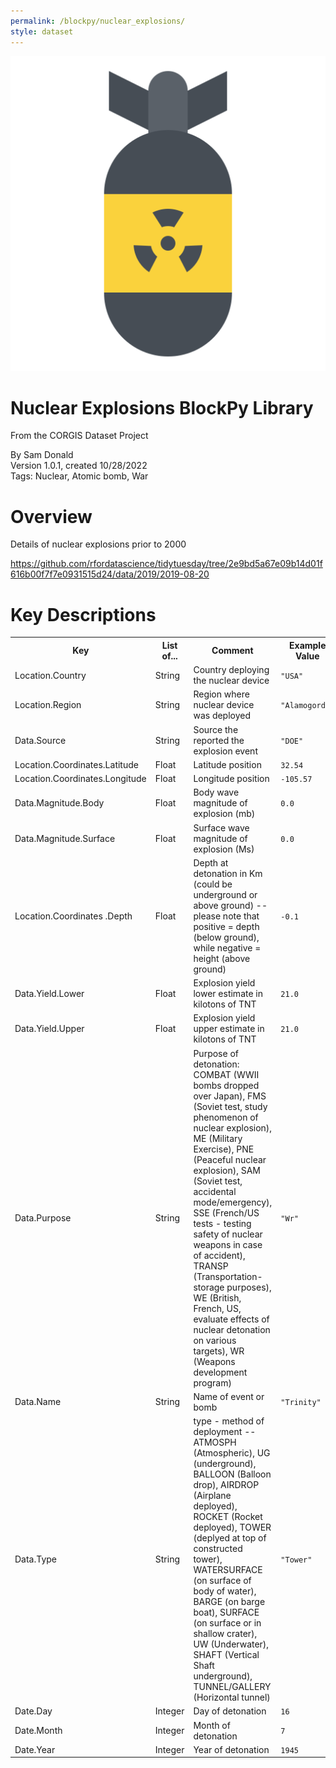 ```yaml
---
permalink: /blockpy/nuclear_explosions/
style: dataset
---
```


<img class="img-thumbnail float-right"
     src="/images/datasets/nuclear-explosion-icon.png"
     alt="nuclear explosions icon"
     role="presentation">

# Nuclear Explosions BlockPy Library

<p class='lead'>From the CORGIS Dataset Project</p>

<span class='text-muted'>By Sam Donald</span><br>
<span class='text-muted'>Version 1.0.1, created 10/28/2022</span><br>
<span class='text-muted'>Tags: Nuclear, Atomic bomb, War</span>

# Overview

Details of nuclear explosions prior to 2000


<https://github.com/rfordatascience/tidytuesday/tree/2e9bd5a67e09b14d01f616b00f7f7e0931515d24/data/2019/2019-08-20>




# Key Descriptions
    
<table class='table table-condensed table-striped table-bordered table-hover'>
<tr>
    <th class=''>Key</th>
    <th class=''>List of...</th>
    <th class=''>Comment</th>
    <th class=''>Example Value</th>
</tr>

<tr>
    <td>Location.Country</td>
    <td>String</td> 
    <td>Country deploying the nuclear device</td>
    <td><code>"USA"</code></td>
</tr>

<tr>
    <td>Location.Region</td>
    <td>String</td> 
    <td>Region where nuclear device was deployed</td>
    <td><code>"Alamogordo"</code></td>
</tr>

<tr>
    <td>Data.Source</td>
    <td>String</td> 
    <td>Source the reported the explosion event</td>
    <td><code>"DOE"</code></td>
</tr>

<tr>
    <td>Location.Coordinates.Latitude</td>
    <td>Float</td> 
    <td>Latitude position</td>
    <td><code>32.54</code></td>
</tr>

<tr>
    <td>Location.Coordinates.Longitude</td>
    <td>Float</td> 
    <td>Longitude position</td>
    <td><code>-105.57</code></td>
</tr>

<tr>
    <td>Data.Magnitude.Body</td>
    <td>Float</td> 
    <td>Body wave magnitude of explosion (mb)</td>
    <td><code>0.0</code></td>
</tr>

<tr>
    <td>Data.Magnitude.Surface</td>
    <td>Float</td> 
    <td>Surface wave magnitude of explosion (Ms)</td>
    <td><code>0.0</code></td>
</tr>

<tr>
    <td>Location.Coordinates .Depth</td>
    <td>Float</td> 
    <td>	Depth at detonation in Km (could be underground or above ground) -- please note that positive = depth (below ground), while negative = height (above ground)</td>
    <td><code>-0.1</code></td>
</tr>

<tr>
    <td>Data.Yield.Lower</td>
    <td>Float</td> 
    <td>Explosion yield lower estimate in kilotons of TNT</td>
    <td><code>21.0</code></td>
</tr>

<tr>
    <td>Data.Yield.Upper</td>
    <td>Float</td> 
    <td>Explosion yield upper estimate in kilotons of TNT</td>
    <td><code>21.0</code></td>
</tr>

<tr>
    <td>Data.Purpose</td>
    <td>String</td> 
    <td>Purpose of detonation: COMBAT (WWII bombs dropped over Japan), FMS (Soviet test, study phenomenon of nuclear explosion), ME (Military Exercise), PNE (Peaceful nuclear explosion), SAM (Soviet test, accidental mode/emergency), SSE (French/US tests - testing safety of nuclear weapons in case of accident), TRANSP (Transportation-storage purposes), WE (British, French, US, evaluate effects of nuclear detonation on various targets), WR (Weapons development program)</td>
    <td><code>"Wr"</code></td>
</tr>

<tr>
    <td>Data.Name</td>
    <td>String</td> 
    <td>Name of event or bomb</td>
    <td><code>"Trinity"</code></td>
</tr>

<tr>
    <td>Data.Type</td>
    <td>String</td> 
    <td>type - method of deployment -- ATMOSPH (Atmospheric), UG (underground), BALLOON (Balloon drop), AIRDROP (Airplane deployed), ROCKET (Rocket deployed), TOWER (deplyed at top of constructed tower), WATERSURFACE (on surface of body of water), BARGE (on barge boat), SURFACE (on surface or in shallow crater), UW (Underwater), SHAFT (Vertical Shaft underground), TUNNEL/GALLERY (Horizontal tunnel)</td>
    <td><code>"Tower"</code></td>
</tr>

<tr>
    <td>Date.Day</td>
    <td>Integer</td> 
    <td>Day of detonation</td>
    <td><code>16</code></td>
</tr>

<tr>
    <td>Date.Month</td>
    <td>Integer</td> 
    <td>Month of detonation</td>
    <td><code>7</code></td>
</tr>

<tr>
    <td>Date.Year</td>
    <td>Integer</td> 
    <td>Year of detonation</td>
    <td><code>1945</code></td>
</tr>

</table>